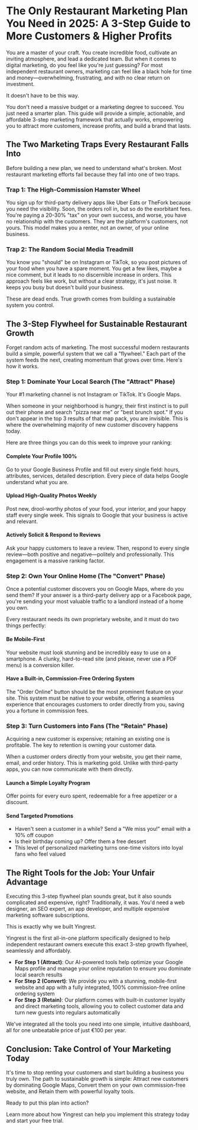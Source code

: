 # The Only Restaurant Marketing Plan You Need in 2025: A 3-Step Guide to More Customers & Higher Profits

You are a master of your craft. You create incredible food, cultivate an inviting atmosphere, and lead a dedicated team. But when it comes to digital marketing, do you feel like you're just guessing? For most independent restaurant owners, marketing can feel like a black hole for time and money—overwhelming, frustrating, and with no clear return on investment.

It doesn't have to be this way.

You don't need a massive budget or a marketing degree to succeed. You just need a smarter plan. This guide will provide a simple, actionable, and affordable 3-step marketing framework that actually works, empowering you to attract more customers, increase profits, and build a brand that lasts.

## The Two Marketing Traps Every Restaurant Falls Into

Before building a new plan, we need to understand what's broken. Most restaurant marketing efforts fail because they fall into one of two traps.

### Trap 1: The High-Commission Hamster Wheel

You sign up for third-party delivery apps like Uber Eats or TheFork because you need the visibility. Soon, the orders roll in, but so do the exorbitant fees. You're paying a 20-30% "tax" on your own success, and worse, you have no relationship with the customers. They are the platform's customers, not yours. This model makes you a renter, not an owner, of your online business.

### Trap 2: The Random Social Media Treadmill

You know you "should" be on Instagram or TikTok, so you post pictures of your food when you have a spare moment. You get a few likes, maybe a nice comment, but it leads to no discernible increase in orders. This approach feels like work, but without a clear strategy, it's just noise. It keeps you busy but doesn't build your business.

These are dead ends. True growth comes from building a sustainable system you control.

## The 3-Step Flywheel for Sustainable Restaurant Growth

Forget random acts of marketing. The most successful modern restaurants build a simple, powerful system that we call a "flywheel." Each part of the system feeds the next, creating momentum that grows over time. Here's how it works.

### Step 1: Dominate Your Local Search (The "Attract" Phase)

Your #1 marketing channel is not Instagram or TikTok. It's Google Maps.

When someone in your neighborhood is hungry, their first instinct is to pull out their phone and search "pizza near me" or "best brunch spot." If you don't appear in the top 3 results of that map pack, you are invisible. This is where the overwhelming majority of new customer discovery happens today.

Here are three things you can do this week to improve your ranking:

#### Complete Your Profile 100%
Go to your Google Business Profile and fill out every single field: hours, attributes, services, detailed description. Every piece of data helps Google understand what you are.

#### Upload High-Quality Photos Weekly
Post new, drool-worthy photos of your food, your interior, and your happy staff every single week. This signals to Google that your business is active and relevant.

#### Actively Solicit & Respond to Reviews
Ask your happy customers to leave a review. Then, respond to every single review—both positive and negative—politely and professionally. This engagement is a massive ranking factor.

### Step 2: Own Your Online Home (The "Convert" Phase)

Once a potential customer discovers you on Google Maps, where do you send them? If your answer is a third-party delivery app or a Facebook page, you're sending your most valuable traffic to a landlord instead of a home you own.

Every restaurant needs its own proprietary website, and it must do two things perfectly:

#### Be Mobile-First
Your website must look stunning and be incredibly easy to use on a smartphone. A clunky, hard-to-read site (and please, never use a PDF menu) is a conversion killer.

#### Have a Built-in, Commission-Free Ordering System
The "Order Online" button should be the most prominent feature on your site. This system must be native to your website, offering a seamless experience that encourages customers to order directly from you, saving you a fortune in commission fees.

### Step 3: Turn Customers into Fans (The "Retain" Phase)

Acquiring a new customer is expensive; retaining an existing one is profitable. The key to retention is owning your customer data.

When a customer orders directly from your website, you get their name, email, and order history. This is marketing gold. Unlike with third-party apps, you can now communicate with them directly.

#### Launch a Simple Loyalty Program
Offer points for every euro spent, redeemable for a free appetizer or a discount.

#### Send Targeted Promotions
- Haven't seen a customer in a while? Send a "We miss you!" email with a 10% off coupon
- Is their birthday coming up? Offer them a free dessert
- This level of personalized marketing turns one-time visitors into loyal fans who feel valued

## The Right Tools for the Job: Your Unfair Advantage

Executing this 3-step flywheel plan sounds great, but it also sounds complicated and expensive, right? Traditionally, it was. You'd need a web designer, an SEO expert, an app developer, and multiple expensive marketing software subscriptions.

This is exactly why we built Yingrest.

Yingrest is the first all-in-one platform specifically designed to help independent restaurant owners execute this exact 3-step growth flywheel, seamlessly and affordably.

- **For Step 1 (Attract)**: Our AI-powered tools help optimize your Google Maps profile and manage your online reputation to ensure you dominate local search results
- **For Step 2 (Convert)**: We provide you with a stunning, mobile-first website and app with a fully integrated, 100% commission-free online ordering system
- **For Step 3 (Retain)**: Our platform comes with built-in customer loyalty and direct marketing tools, allowing you to collect customer data and turn new guests into regulars automatically

We've integrated all the tools you need into one simple, intuitive dashboard, all for one unbeatable price of just €100 per year.

## Conclusion: Take Control of Your Marketing Today

It's time to stop renting your customers and start building a business you truly own. The path to sustainable growth is simple: Attract new customers by dominating Google Maps, Convert them on your own commission-free website, and Retain them with powerful loyalty tools.

Ready to put this plan into action?

Learn more about how Yingrest can help you implement this strategy today and start your free trial.
